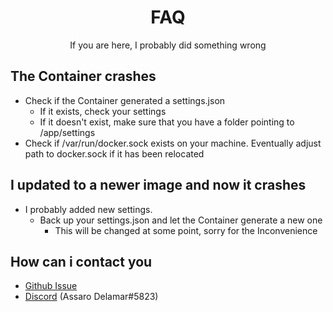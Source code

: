 <h1 align="center">FAQ</h1>
<p align="center">If you are here, I probably did something wrong</p>

## The Container crashes

- Check if the Container generated a settings.json
    - If it exists, check your settings
    - If it doesn't exist, make sure that you have a folder pointing to /app/settings
- Check if /var/run/docker.sock exists on your machine. Eventually adjust path to docker.sock if it has been relocated

## I updated to a newer image and now it crashes
- I probably added new settings.
    - Back up your settings.json and let the Container generate a new one
        - This will be changed at some point, sorry for the Inconvenience

## How can i contact you
- [Github Issue](https://github.com/Assaro/DD_Bot/issues/new)
- [Discord](https://discord.com/users/341195755677286401) (Assaro Delamar#5823)
